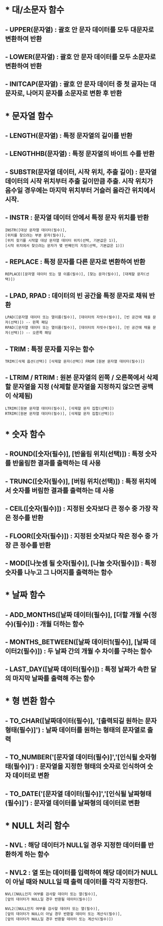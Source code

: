 # * 대/소문자 함수
## - UPPER(문자열) : 괄호 안 문자 데이터를 모두 대문자로 변환하여 반환
## - LOWER(문자열) : 괄호 안 문자 데이터를 모두 소문자로 변환하여 반환
## - INITCAP(문자열) : 괄호 안 문자 데이터 중 첫 글자는 대문자로, 나머지 문자를 소문자로 변환 후 반환

# * 문자열 함수
## - LENGTH(문자열) : 특정 문자열의 길이를 반환
## - LENGTHHB(문자열) : 특정 문자열의 바이트 수를 반환
## - SUBSTR(문자열 데이터, 시작 위치, 추출 길이) : 문자열 데이터의 시작 위치부터 추출 길이만큼 추출. 시작 위치가 음수일 경우에는 마지막 위치부터 거슬러 올라간 위치에서 시작.
## - INSTR : 문자열 데이터 안에서 특정 문자 위치를 반환
```
INSTR([대상 문자열 데이터(필수)],
[위치를 찾으려는 부분 문자(필수)],
[위치 찾기를 시작할 대상 문자열 데이터 위치(선택, 기본값은 1)],
[시작 위치에서 찾으려는 문자가 몇 번째인지 지정(선택, 기본값은 1)])
```
## - REPLACE : 특정 문자를 다른 문자로 변환하여 반환
```
REPLACE([문자열 데이터 또는 열 이름(필수)], [찾는 문자(필수)], [대체할 문자(선택)])
```
## - LPAD, RPAD : 데이터의 빈 공간을 특정 문자로 채워 반환
```
LPAD([문자열 데이터 또는 열이름(필수)], [데이터의 자릿수(필수)], [빈 공간에 채울 문자(선택)]) -- 왼쪽 패딩
RPAD([문자열 데이터 또는 열이름(필수)], [데이터의 자릿수(필수)], [빈 공간에 채울 문자(선택)]) -- 오른쪽 패딩
```
## - TRIM : 특정 문자를 지우는 함수
```
TRIM([삭제 옵션(선택)] [삭제할 문자(선택)] FROM [원본 문자열 데이터(필수)])
```
## - LTRIM / RTRIM : 원본 문자열의 왼쪽 / 오른쪽에서 삭제할 문자열을 지정 (삭제할 문자열을 지정하지 않으면 공백이 삭제됨)
```
LTRIM([원본 문자열 데이터(필수)], [삭제할 문자 집합(선택)])
RTRIM([원본 문자열 데이터(필수)], [삭제할 문자 집합(선택)])
```

# * 숫자 함수
## - ROUND([숫자(필수)], [반올림 위치(선택)]) : 특정 숫자를 반올림한 결과를 출력하는 데 사용
## - TRUNC([숫자(필수)], [버림 위치(선택)]) : 특정 위치에서 숫자를 버림한 결과를 출력하는 데 사용
## - CEIL([숫자(필수)]) : 지정된 숫자보다 큰 정수 중 가장 작은 정수를 반환
## - FLOOR([숫자(필수)]) : 지정된 숫자보다 작은 정수 중 가장 큰 정수를 반환
## - MOD([나눗셈 될 숫자(필수)], [나눌 숫자(필수)]) : 특정 숫자를 나누고 그 나머지를 출력하는 함수

# * 날짜 함수
## - ADD_MONTHS([날짜 데이터(필수)], [더할 개월 수(정수)(필수)]) : 개월 더하는 함수
## - MONTHS_BETWEEN([날짜 데이터1(필수)], [날짜 데이터2(필수)]) : 두 날짜 간의 개월 수 차이를 구하는 함수
## - LAST_DAY([날짜 데이터(필수)]) : 특정 날짜가 속한 달의 마지막 날짜를 출력해 주는 함수

# * 형 변환 함수
## -  TO_CHAR([날짜데이터(필수)], '[출력되길 원하는 문자 형태(필수)]') : 날짜 데이터를 원하는 형태의 문자열로 출력
## - TO_NUMBER('[문자열 데이터(필수)]','[인식될 숫자형태(필수)]') : 문자열을 지정한 형태의 숫자로 인식하여 숫자 데이터로 변환
## - TO_DATE('[문자열 데이터(필수)]','[인식될 날짜형태(필수)]') : 문자열 데이터를 날짜형의 데이터로 변환

# * NULL 처리 함수
## - NVL : 해당 데이터가 NULL일 경우 지정한 데이터를 반환하게 하는 함수
## - NVL2 : 열 또는 데이터를 입력하여 해당 데이터가 NULL이 아닐 때와 NULL일 때 출력 데이터를 각각 지정한다.
```
NVL([NULL인지 여부를 검사할 데이터 또는 열(필수)],
[앞의 데이터가 NULL일 경우 반환될 데이터(필수)])

NVL2([NULL인지 여부를 검사할 데이터 또는 열(필수)],
[앞의 데이터가 NULL이 아닐 경우 반환할 데이터 또는 계산식(필수)],
[앞의 데이터가 NULL일 경우 반환할 데이터 또는 계산식(필수)])
```

